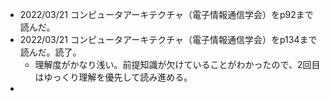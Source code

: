 - 2022/03/21 コンピュータアーキテクチャ（電子情報通信学会）をp92まで読んだ。
- 2022/03/21 コンピュータアーキテクチャ（電子情報通信学会）をp134まで読んだ。読了。
  - 理解度がかなり浅い。前提知識が欠けていることがわかったので、2回目はゆっくり理解を優先して読み進める。  
- 
